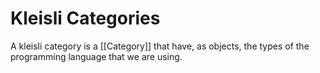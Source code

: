 # Kleisli Categories
A kleisli category is a [[Category]] that have, as objects, the types of the programming language that we are using. 